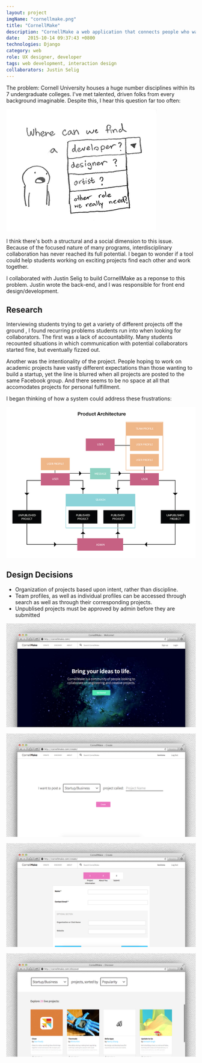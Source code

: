 ```yaml
---
layout: project
imgName: "cornellmake.png"
title: "CornellMake"
description: "CornellMake a web application that connects people who want to collaborate."
date:   2015-10-14 09:37:43 +0800
technologies: Django
category: web
role: UX designer, developer
tags: web development, interaction design
collaborators: Justin Selig
---
```

The problem: Cornell University houses a huge number disciplines within its 7 undergraduate colleges. I've met talented, driven folks from every background imaginable. Despite this, I hear this question far too often:

![Alt](/img/cornellmake/sketch.jpg)

I think there's both a structural and a social dimension to this issue. Because of the focused nature of many programs, interdisciplinary collaboration has never reached its full potential. I began to wonder if a tool could help students working on exciting projects find each other and work together. 

I collaborated with Justin Selig to build CornellMake as a reponse to this problem. Justin wrote the back-end, and I was responsible for front end design/development.

Research
-------

Interviewing students trying to get a variety of different projects off the ground , I found recurring problems students run into when looking for collaborators. The first was a lack of accountability. Many students recounted situations in which communication with potential collaborators started fine, but eventually fizzed out.

Another was the intentionality of the project. People hoping to work on academic projects have vastly different expectations than those wanting to build a startup, yet the line is blurred when all projects are posted to the same Facebook group. And there seems to be no space at all that accomodates projects for personal fulfillment.

I began thinking of how a system could address these frustrations:

![Alt](/img/cornellmake/productarchitecture.jpg)

Design Decisions
---------

* Organization of projects based upon intent, rather than discipline.
* Team profiles, as well as individual profiles can be accessed through search as well as through their corresponding projects.
* Unpublised projects must be approved by admin before they are submitted

![Alt](/img/cornellmake/screen1.jpg)

![Alt](/img/cornellmake/screen2.jpg)

![Alt](/img/cornellmake/screen3.jpg)

![Alt](/img/cornellmake/screen4.jpg)






